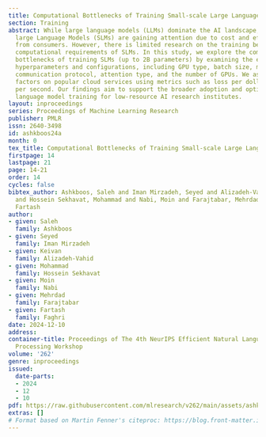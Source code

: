 ```yaml
---
title: Computational Bottlenecks of Training Small-scale Large Language Models
section: Training
abstract: While large language models (LLMs) dominate the AI landscape, Small-scale
  large Language Models (SLMs) are gaining attention due to cost and efficiency demands
  from consumers. However, there is limited research on the training behavior and
  computational requirements of SLMs. In this study, we explore the computational
  bottlenecks of training SLMs (up to 2B parameters) by examining the effects of various
  hyperparameters and configurations, including GPU type, batch size, model size,
  communication protocol, attention type, and the number of GPUs. We assess these
  factors on popular cloud services using metrics such as loss per dollar and tokens
  per second. Our findings aim to support the broader adoption and optimization of
  language model training for low-resource AI research institutes.
layout: inproceedings
series: Proceedings of Machine Learning Research
publisher: PMLR
issn: 2640-3498
id: ashkboos24a
month: 0
tex_title: Computational Bottlenecks of Training Small-scale Large Language Models
firstpage: 14
lastpage: 21
page: 14-21
order: 14
cycles: false
bibtex_author: Ashkboos, Saleh and Iman Mirzadeh, Seyed and Alizadeh-Vahid, Keivan
  and Hossein Sekhavat, Mohammad and Nabi, Moin and Farajtabar, Mehrdad and Faghri,
  Fartash
author:
- given: Saleh
  family: Ashkboos
- given: Seyed
  family: Iman Mirzadeh
- given: Keivan
  family: Alizadeh-Vahid
- given: Mohammad
  family: Hossein Sekhavat
- given: Moin
  family: Nabi
- given: Mehrdad
  family: Farajtabar
- given: Fartash
  family: Faghri
date: 2024-12-10
address:
container-title: Proceedings of The 4th NeurIPS Efficient Natural Language and Speech
  Processing Workshop
volume: '262'
genre: inproceedings
issued:
  date-parts:
  - 2024
  - 12
  - 10
pdf: https://raw.githubusercontent.com/mlresearch/v262/main/assets/ashkboos24a/ashkboos24a.pdf
extras: []
# Format based on Martin Fenner's citeproc: https://blog.front-matter.io/posts/citeproc-yaml-for-bibliographies/
---
```

